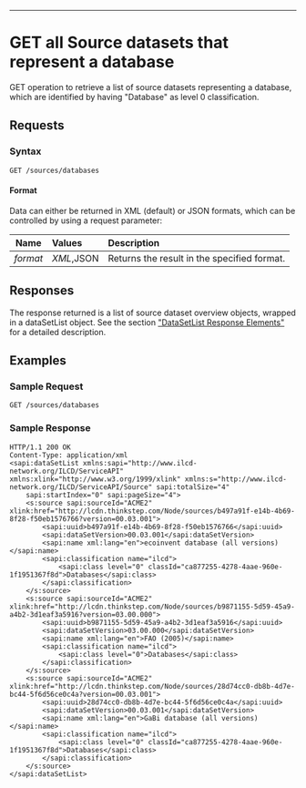 ---

GET all Source datasets that represent a database
=================================================

GET operation to retrieve a list of source datasets representing a database,
which are identified by having "Database" as level 0 classification.
 

Requests
--------

### Syntax

    GET /sources/databases



#### Format

Data can either be returned in XML (default) or JSON formats, which can be controlled by using a request parameter:

| Name             |Values      | Description                                 |
| :------------:   |:---------- | :-----------------------------------------  |
| *format*         | *XML*,JSON | Returns the result in the specified format. |



Responses
---------

The response returned is a list of source dataset overview objects, 
wrapped in a dataSetList object. See the section ["DataSetList Response
Elements"](./Service_API_Responses_DatasetList.md) for a detailed description.



Examples
--------

### Sample Request

    GET /sources/databases

### Sample Response

    HTTP/1.1 200 OK
    Content-Type: application/xml
	<sapi:dataSetList xmlns:sapi="http://www.ilcd-network.org/ILCD/ServiceAPI" xmlns:xlink="http://www.w3.org/1999/xlink" xmlns:s="http://www.ilcd-network.org/ILCD/ServiceAPI/Source" sapi:totalSize="4"
	    sapi:startIndex="0" sapi:pageSize="4">
	    <s:source sapi:sourceId="ACME2" xlink:href="http://lcdn.thinkstep.com/Node/sources/b497a91f-e14b-4b69-8f28-f50eb1576766?version=00.03.001">
	        <sapi:uuid>b497a91f-e14b-4b69-8f28-f50eb1576766</sapi:uuid>
	        <sapi:dataSetVersion>00.03.001</sapi:dataSetVersion>
	        <sapi:name xml:lang="en">ecoinvent database (all versions)</sapi:name>
	        <sapi:classification name="ilcd">
	            <sapi:class level="0" classId="ca877255-4278-4aae-960e-1f1951367f8d">Databases</sapi:class>
	        </sapi:classification>
	    </s:source>
	    <s:source sapi:sourceId="ACME2" xlink:href="http://lcdn.thinkstep.com/Node/sources/b9871155-5d59-45a9-a4b2-3d1eaf3a5916?version=03.00.000">
	        <sapi:uuid>b9871155-5d59-45a9-a4b2-3d1eaf3a5916</sapi:uuid>
	        <sapi:dataSetVersion>03.00.000</sapi:dataSetVersion>
	        <sapi:name xml:lang="en">FAO (2005)</sapi:name>
	        <sapi:classification name="ilcd">
	            <sapi:class level="0">Databases</sapi:class>
	        </sapi:classification>
	    </s:source>
	    <s:source sapi:sourceId="ACME2" xlink:href="http://lcdn.thinkstep.com/Node/sources/28d74cc0-db8b-4d7e-bc44-5f6d56ce0c4a?version=00.03.001">
	        <sapi:uuid>28d74cc0-db8b-4d7e-bc44-5f6d56ce0c4a</sapi:uuid>
	        <sapi:dataSetVersion>00.03.001</sapi:dataSetVersion>
	        <sapi:name xml:lang="en">GaBi database (all versions)</sapi:name>
	        <sapi:classification name="ilcd">
	            <sapi:class level="0" classId="ca877255-4278-4aae-960e-1f1951367f8d">Databases</sapi:class>
	        </sapi:classification>
	    </s:source>
	</sapi:dataSetList>
